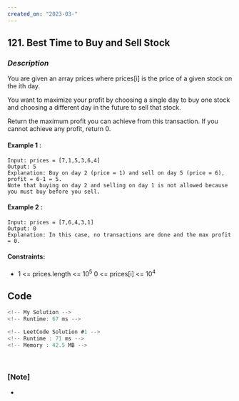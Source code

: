 ```yaml
---
created_on: "2023-03-"
---
```


## 121. Best Time to Buy and Sell Stock

### _Description_

You are given an array prices where prices[i] is the price of a given stock on the ith day.

You want to maximize your profit by choosing a single day to buy one stock and choosing a different day in the future to sell that stock.

Return the maximum profit you can achieve from this transaction. If you cannot achieve any profit, return 0.


#### Example 1 :
```
Input: prices = [7,1,5,3,6,4]
Output: 5
Explanation: Buy on day 2 (price = 1) and sell on day 5 (price = 6), profit = 6-1 = 5.
Note that buying on day 2 and selling on day 1 is not allowed because you must buy before you sell.
```

#### Example 2 :
```
Input: prices = [7,6,4,3,1]
Output: 0
Explanation: In this case, no transactions are done and the max profit = 0.
```

#### Constraints:

- 1 <= prices.length <= 10<sup>5</sup>
0 <= prices[i] <= 10<sup>4</sup>

## Code

```JavaScript
<!-- My Solution -->
<!-- Runtime: 67 ms -->


```

```JavaScript
<!-- LeetCode Solution #1 -->
<!-- Runtime : 71 ms -->
<!-- Memory : 42.5 MB -->



```


#

### [Note] 
- 
